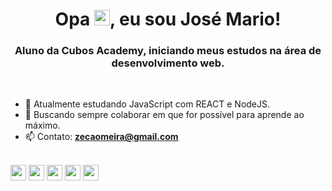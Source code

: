 <h1 align = "center">Opa <img src = "https://raw.githubusercontent.com/kaueMarques/kaueMarques/master/hi.gif" width = "25px">, eu sou José Mario! </ h1 >
<h3 align = "center"> Aluno da Cubos Academy, iniciando meus estudos na área de desenvolvimento web. </h3>

  <br>

- 🌱 Atualmente estudando JavaScript com REACT e NodeJS.
- 👯 Buscando sempre colaborar em que for possível para aprende ao máximo.
- 📫 Contato: **zecaomeira@gmail.com**
  <br>
  <br>

<P align = "left">
<img src = "https://img.shields.io/badge/HTML5-E34F26?style=for-the-badge&logo=html5&logoColor=white" alt = "css3" height = "25"/>
<img src = "https://img.shields.io/badge/CSS3-1572B6?style=for-the-badge&logo=css3&logoColor=white" alt = "css3" height = "25"/>
<img src = "https://img.shields.io/badge/JavaScript-F7DF1E?style=for-the-badge&logo=javascript&logoColor=black" alt = "css3" height = "25"/>
<img src = "https://img.shields.io/badge/Node.js-43853D?style=for-the-badge&logo=node.js&logoColor=white" alt = "css3" height = "25"/>
<img src = "https://img.shields.io/badge/React-20232A?style=for-the-badge&logo=react&logoColor=61DAFB" alt = "css3" height = "25"/></P>
